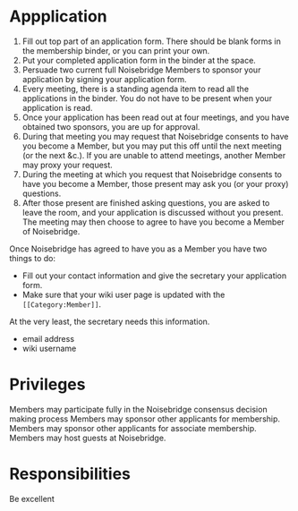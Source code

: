 Appplication
============

1. Fill out top part of an application form. There should be blank forms in the membership binder, or you can print your own.
2. Put your completed application form in the binder at the space.
3. Persuade two current full Noisebridge Members to sponsor your application by signing your application form.
4. Every meeting, there is a standing agenda item to read all the applications in the binder. You do not have to be present when your application is read.
5. Once your application has been read out at four meetings, and you have obtained two sponsors, you are up for approval.
6. During that meeting you may request that Noisebridge consents to have you become a Member, but you may put this off until the next meeting (or the next &c.). If you are unable to attend meetings, another Member may proxy your request.
7. During the meeting at which you request that Noisebridge consents to have you become a Member, those present may ask you (or your proxy) questions.
8. After those present are finished asking questions, you are asked to leave the room, and your application is discussed without you present. The meeting may then choose to agree to have you become a Member of Noisebridge. 

Once Noisebridge has agreed to have you as a Member you have two things to do:

* Fill out your contact information and give the secretary your application form.
* Make sure that your wiki user page is updated with the `[[Category:Member]]`.

At the very least, the secretary needs this information.

* email address
* wiki username

Privileges
==========

Members may participate fully in the Noisebridge consensus decision making process
Members may sponsor other applicants for membership.
Members may sponsor other applicants for associate membership.
Members may host guests at Noisebridge.

Responsibilities
================

Be excellent

